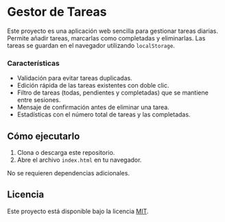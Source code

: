 # Gestor de Tareas

Este proyecto es una aplicación web sencilla para gestionar tareas diarias. Permite añadir tareas, marcarlas como completadas y eliminarlas. Las tareas se guardan en el navegador utilizando `localStorage`.

### Características

- Validación para evitar tareas duplicadas.
- Edición rápida de las tareas existentes con doble clic.
- Filtro de tareas (todas, pendientes y completadas) que se mantiene entre sesiones.
- Mensaje de confirmación antes de eliminar una tarea.
- Estadísticas con el número total de tareas y las completadas.

## Cómo ejecutarlo

1. Clona o descarga este repositorio.
2. Abre el archivo `index.html` en tu navegador.

No se requieren dependencias adicionales.

## Licencia

Este proyecto está disponible bajo la licencia [MIT](LICENSE).
